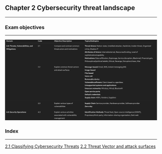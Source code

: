 ## **Chapter 2 Cybersecurity threat landscape**
---


### **Exam objectives**
---
![Pasted image 20250812121539.png](../images/Pasted%20image%2020250812121539.png)

### **Index**
---

[2.1 Classifying Cybersecurity Threats](sub%20indexes/2.1%20Classifying%20Cybersecurity%20Threats.md)
[2.2 Threat Vector and attack surfaces](sub%20indexes/2.2%20Threat%20Vector%20and%20attack%20surfaces.md)